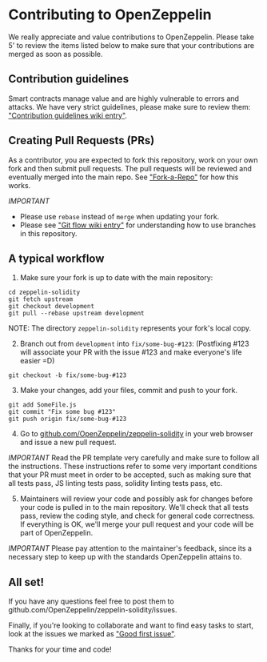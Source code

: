 Contributing to OpenZeppelin
=======

We really appreciate and value contributions to OpenZeppelin. Please take 5' to review the items listed below to make sure that your contributions are merged as soon as possible. 

## Contribution guidelines

Smart contracts manage value and are highly vulnerable to errors and attacks. We have very strict guidelines, please make sure to review them: ["Contribution guidelines wiki entry"](https://github.com/OpenZeppelin/zeppelin-solidity/wiki/Contrbuting-guidelines).

## Creating Pull Requests (PRs)

As a contributor, you are expected to fork this repository, work on your own fork and then submit pull requests. The pull requests will be reviewed and eventually merged into the main repo. See ["Fork-a-Repo"](https://help.github.com/articles/fork-a-repo/) for how this works.

*IMPORTANT* 
* Please use `rebase` instead of `merge` when updating your fork.
* Please see ["Git flow wiki entry"](https://github.com/OpenZeppelin/zeppelin-solidity/wiki/Git-flow) for understanding how to use branches in this repository.

## A typical workflow

1) Make sure your fork is up to date with the main repository:

```
cd zeppelin-solidity
git fetch upstream
git checkout development
git pull --rebase upstream development
```
NOTE: The directory `zeppelin-solidity` represents your fork's local copy.

2) Branch out from `development` into `fix/some-bug-#123`:
(Postfixing #123 will associate your PR with the issue #123 and make everyone's life easier =D)
```
git checkout -b fix/some-bug-#123
```

3) Make your changes, add your files, commit and push to your fork.

```
git add SomeFile.js
git commit "Fix some bug #123"
git push origin fix/some-bug-#123
```

4) Go to [github.com/OpenZeppelin/zeppelin-solidity](https://github.com/OpenZeppelin/zeppelin-solidity) in your web browser and issue a new pull request.

*IMPORTANT* Read the PR template very carefully and make sure to follow all the instructions. These instructions 
refer to some very important conditions that your PR must meet in order to be accepted, such as making sure that all tests pass, JS linting tests pass, solidity linting tests pass, etc.

5) Maintainers will review your code and possibly ask for changes before your code is pulled in to the main repository. We'll check that all tests pass, review the coding style, and check for general code correctness. If everything is OK, we'll merge your pull request and your code will be part of OpenZeppelin.

*IMPORTANT* Please pay attention to the maintainer's feedback, since its a necessary step to keep up with the standards OpenZeppelin attains to.

## All set!

If you have any questions feel free to post them to github.com/OpenZeppelin/zeppelin-solidity/issues.

Finally, if you're looking to collaborate and want to find easy tasks to start, look at the issues we marked as ["Good first issue"](https://github.com/OpenZeppelin/zeppelin-solidity/labels/good%20first%20issue).

Thanks for your time and code!
